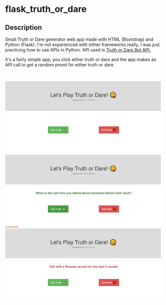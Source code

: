 # flask_truth_or_dare

## Description
Small Truth or Dare generator web app made with HTML (Bootstrap) and Python (Flask). I'm not experienced with either frameworks really,
I was just practicing how to use APIs in Python. API used is [Truth or Dare Bot API.](https://docs.truthordarebot.xyz/api-docs)

It's a fairly simple app, you click either truth or dare and the app makes an API call to get a random promt for either truth or dare.

<br>

![Screenshot 1](images/1.png)
![Screenshot 2](images/2.png)
![Screenshot 3](images/3.png)

